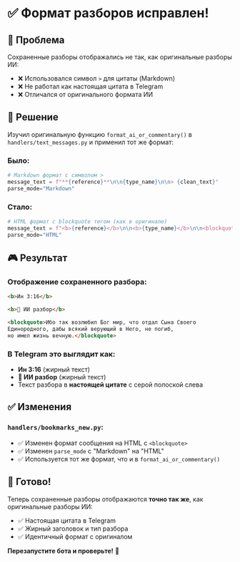 # ✅ Формат разборов исправлен!

## 🎯 Проблема

Сохраненные разборы отображались не так, как оригинальные разборы ИИ:
- ❌ Использовался символ `>` для цитаты (Markdown)
- ❌ Не работал как настоящая цитата в Telegram
- ❌ Отличался от оригинального формата ИИ

## 🔧 Решение

Изучил оригинальную функцию `format_ai_or_commentary()` в `handlers/text_messages.py` и применил тот же формат:

### Было:
```python
# Markdown формат с символом >
message_text = f"**{reference}**\n\n{type_name}\n\n> {clean_text}"
parse_mode="Markdown"
```

### Стало:
```python
# HTML формат с blockquote тегом (как в оригинале)
message_text = f"<b>{reference}</b>\n\n<b>{type_name}</b>\n\n<blockquote>{clean_text}</blockquote>"
parse_mode="HTML"
```

## 🎮 Результат

### Отображение сохраненного разбора:
```html
<b>Ин 3:16</b>

<b>🤖 ИИ разбор</b>

<blockquote>Ибо так возлюбил Бог мир, что отдал Сына Своего 
Единородного, дабы всякий верующий в Него, не погиб, 
но имел жизнь вечную.</blockquote>
```

### В Telegram это выглядит как:
- **Ин 3:16** (жирный текст)
- **🤖 ИИ разбор** (жирный текст)
- Текст разбора в **настоящей цитате** с серой полоской слева

## ✅ Изменения

### `handlers/bookmarks_new.py`:
- ✅ Изменен формат сообщения на HTML с `<blockquote>`
- ✅ Изменен `parse_mode` с "Markdown" на "HTML"
- ✅ Используется тот же формат, что и в `format_ai_or_commentary()`

## 🚀 Готово!

Теперь сохраненные разборы отображаются **точно так же**, как оригинальные разборы ИИ:
- ✅ Настоящая цитата в Telegram
- ✅ Жирный заголовок и тип разбора
- ✅ Идентичный формат с оригиналом

**Перезапустите бота и проверьте!** 🎉